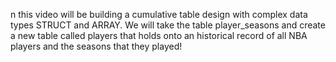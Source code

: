 n this video will be building a cumulative table design with complex data types STRUCT and ARRAY. We will take the table player_seasons and create a new table called players that holds onto an historical record of all NBA players and the seasons that they played!
